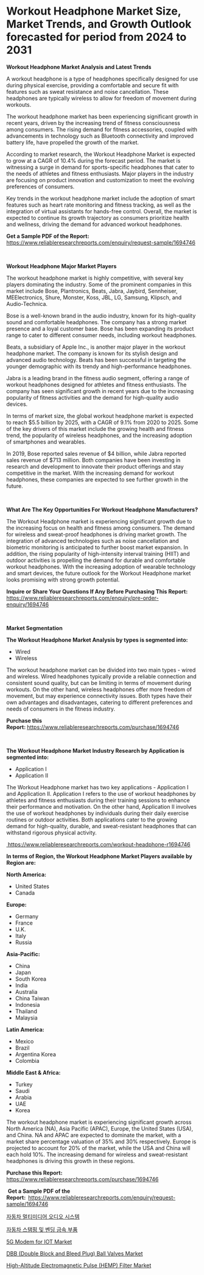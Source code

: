 <p><h1>Workout Headphone Market Size, Market Trends, and Growth Outlook forecasted for period from 2024 to 2031</h1></p><p><strong>Workout Headphone Market Analysis and Latest Trends</strong></p>
<p><p>A workout headphone is a type of headphones specifically designed for use during physical exercise, providing a comfortable and secure fit with features such as sweat resistance and noise cancellation. These headphones are typically wireless to allow for freedom of movement during workouts.</p><p>The workout headphone market has been experiencing significant growth in recent years, driven by the increasing trend of fitness consciousness among consumers. The rising demand for fitness accessories, coupled with advancements in technology such as Bluetooth connectivity and improved battery life, have propelled the growth of the market.</p><p>According to market research, the Workout Headphone Market is expected to grow at a CAGR of 10.4% during the forecast period. The market is witnessing a surge in demand for sports-specific headphones that cater to the needs of athletes and fitness enthusiasts. Major players in the industry are focusing on product innovation and customization to meet the evolving preferences of consumers.</p><p>Key trends in the workout headphone market include the adoption of smart features such as heart rate monitoring and fitness tracking, as well as the integration of virtual assistants for hands-free control. Overall, the market is expected to continue its growth trajectory as consumers prioritize health and wellness, driving the demand for advanced workout headphones.</p></p>
<p><strong>Get a Sample PDF of the Report:&nbsp;</strong> <a href="https://www.reliableresearchreports.com/enquiry/request-sample/1694746">https://www.reliableresearchreports.com/enquiry/request-sample/1694746</a></p>
<p>&nbsp;</p>
<p><strong>Workout Headphone Major Market Players</strong></p>
<p><p>The workout headphone market is highly competitive, with several key players dominating the industry. Some of the prominent companies in this market include Bose, Plantronics, Beats, Jabra, Jaybird, Sennheiser, MEElectronics, Shure, Monster, Koss, JBL, LG, Samsung, Klipsch, and Audio-Technica.</p><p>Bose is a well-known brand in the audio industry, known for its high-quality sound and comfortable headphones. The company has a strong market presence and a loyal customer base. Bose has been expanding its product range to cater to different consumer needs, including workout headphones.</p><p>Beats, a subsidiary of Apple Inc., is another major player in the workout headphone market. The company is known for its stylish design and advanced audio technology. Beats has been successful in targeting the younger demographic with its trendy and high-performance headphones.</p><p>Jabra is a leading brand in the fitness audio segment, offering a range of workout headphones designed for athletes and fitness enthusiasts. The company has seen significant growth in recent years due to the increasing popularity of fitness activities and the demand for high-quality audio devices.</p><p>In terms of market size, the global workout headphone market is expected to reach $5.5 billion by 2025, with a CAGR of 9.1% from 2020 to 2025. Some of the key drivers of this market include the growing health and fitness trend, the popularity of wireless headphones, and the increasing adoption of smartphones and wearables.</p><p>In 2019, Bose reported sales revenue of $4 billion, while Jabra reported sales revenue of $713 million. Both companies have been investing in research and development to innovate their product offerings and stay competitive in the market. With the increasing demand for workout headphones, these companies are expected to see further growth in the future.</p></p>
<p>&nbsp;</p>
<p><strong>What Are The Key Opportunities For Workout Headphone Manufacturers?</strong></p>
<p><p>The Workout Headphone market is experiencing significant growth due to the increasing focus on health and fitness among consumers. The demand for wireless and sweat-proof headphones is driving market growth. The integration of advanced technologies such as noise cancellation and biometric monitoring is anticipated to further boost market expansion. In addition, the rising popularity of high-intensity interval training (HIIT) and outdoor activities is propelling the demand for durable and comfortable workout headphones. With the increasing adoption of wearable technology and smart devices, the future outlook for the Workout Headphone market looks promising with strong growth potential.</p></p>
<p><strong>Inquire or Share Your Questions If Any Before Purchasing This Report:</strong> <a href="https://www.reliableresearchreports.com/enquiry/pre-order-enquiry/1694746">https://www.reliableresearchreports.com/enquiry/pre-order-enquiry/1694746</a></p>
<p>&nbsp;</p>
<p><strong>Market Segmentation</strong></p>
<p><strong>The Workout Headphone Market Analysis by types is segmented into:</strong></p>
<p><ul><li>Wired</li><li>Wireless</li></ul></p>
<p><p>The workout headphone market can be divided into two main types - wired and wireless. Wired headphones typically provide a reliable connection and consistent sound quality, but can be limiting in terms of movement during workouts. On the other hand, wireless headphones offer more freedom of movement, but may experience connectivity issues. Both types have their own advantages and disadvantages, catering to different preferences and needs of consumers in the fitness industry.</p></p>
<p><strong>Purchase this Report:&nbsp;</strong><a href="https://www.reliableresearchreports.com/purchase/1694746">https://www.reliableresearchreports.com/purchase/1694746</a></p>
<p>&nbsp;</p>
<p><strong>The Workout Headphone Market Industry Research by Application is segmented into:</strong></p>
<p><ul><li>Application I</li><li>Application II</li></ul></p>
<p><p>The Workout Headphone market has two key applications - Application I and Application II. Application I refers to the use of workout headphones by athletes and fitness enthusiasts during their training sessions to enhance their performance and motivation. On the other hand, Application II involves the use of workout headphones by individuals during their daily exercise routines or outdoor activities. Both applications cater to the growing demand for high-quality, durable, and sweat-resistant headphones that can withstand rigorous physical activity.</p></p>
<p><a href="https://www.reliableresearchreports.com/workout-headphone-r1694746">&nbsp;https://www.reliableresearchreports.com/workout-headphone-r1694746</a></p>
<p><strong>In terms of Region, the Workout Headphone Market Players available by Region are:</strong></p>
<p>
    <p> <strong> North America: </strong>
        <ul>
            <li>United States</li>
            <li>Canada</li>
        </ul>
        </p> 
    <p> <strong> Europe: </strong>
        <ul>
            <li>Germany</li>
            <li>France</li>
            <li>U.K.</li>
            <li>Italy</li>
            <li>Russia</li>
        </ul>
        </p> 
    <p> <strong> Asia-Pacific: </strong>
        <ul>
            <li>China</li>
            <li>Japan</li>
            <li>South Korea</li>
            <li>India</li>
            <li>Australia</li>
            <li>China Taiwan</li>
            <li>Indonesia</li>
            <li>Thailand</li>
            <li>Malaysia</li>
        </ul>
        </p> 
    <p> <strong> Latin America: </strong>
        <ul>
            <li>Mexico</li>
            <li>Brazil</li>
            <li>Argentina Korea</li>
            <li>Colombia</li>
        </ul>
        </p> 
    <p> <strong> Middle East & Africa: </strong>
        <ul>
            <li>Turkey</li>
            <li>Saudi</li>
            <li>Arabia</li>
            <li>UAE</li>
            <li>Korea</li>
        </ul>
    </p>
    </p>
<p><p>The workout headphone market is experiencing significant growth across North America (NA), Asia Pacific (APAC), Europe, the United States (USA), and China. NA and APAC are expected to dominate the market, with a market share percentage valuation of 35% and 30% respectively. Europe is projected to account for 20% of the market, while the USA and China will each hold 10%. The increasing demand for wireless and sweat-resistant headphones is driving this growth in these regions.</p></p>
<p><strong>Purchase this Report: </strong><a href="https://www.reliableresearchreports.com/purchase/1694746">https://www.reliableresearchreports.com/purchase/1694746</a></p>
<p>&nbsp;<strong>Get a Sample PDF of the Report:&nbsp;&nbsp;</strong><a href="https://www.reliableresearchreports.com/enquiry/request-sample/1694746">https://www.reliableresearchreports.com/enquiry/request-sample/1694746</a></p>
<p><strong></strong></p>
<p><p><a href="https://github.com/bbbexter1/Market-Research-Report-List-1/blob/main/528654796533.md">자동차 멀티미디어 오디오 시스템</a></p><p><a href="https://github.com/widodosean92/Market-Research-Report-List-1/blob/main/407611896532.md">자동차 스탬핑 및 벤딩 금속 부품</a></p><p><a href="https://issuu.com/reportprime-2/docs/5g-modem-for-iot-market-size-2030.pptx">5G Modem for IOT Market</a></p><p><a href="https://github.com/okotobwrhuteie/Market-Research-Report-List-2/blob/main/dbb-double-block-and-bleed-plug-ball-valves-market.md">DBB (Double Block and Bleed Plug) Ball Valves Market</a></p><p><a href="https://issuu.com/reportprime-2/docs/high-altitude-electromagnetic-pulse-hemp-filter-ma">High-Altitude Electromagnetic Pulse (HEMP) Filter Market</a></p></p>